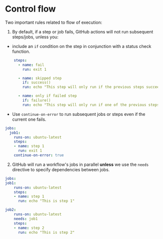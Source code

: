 # Control flow

Two important rules related to flow of execution:

1. By default, if a step or job fails, GitHub actions will not run subsequent steps/jobs, unless you: 
 - include an `if` condition on the step in conjunction with a status check function.

```yaml
    steps:
      - name: fail
        run: exit 1

      - name: skipped step
        if: success()
        run: echo "This step will only run if the previous steps succeeded"

      - name: only if failed step
        if: failure()
        run: echo "This step will only run if one of the previous steps failed"
```

- Use `continue-on-error` to run subsequent jobs or steps even if the current one fails.

```yaml
jobs:
  job1:
    runs-on: ubuntu-latest
    steps:
    - name: step 1
      run: exit 1
    continue-on-error: true
```

2. GitHub will run a workflow's jobs in parallel __unless__ we use the `needs` directive to specify dependencies between jobs.

```yaml
jobs:
job1:
    runs-on: ubuntu-latest
    steps:
    - name: step 1
      run: echo "This is step 1"

job2:
    runs-on: ubuntu-latest
    needs: job1
    steps:
    - name: step 2
      run: echo "This is step 2"
```

